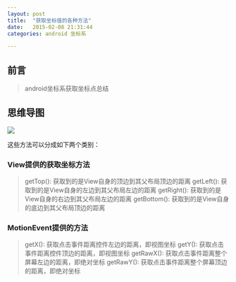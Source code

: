 ```yaml
---
layout: post
title:  "获取坐标值的各种方法"
date:   2015-02-08 21:31:44
categories: android 坐标系

---
```

## 前言
> android坐标系获取坐标点总结

## 思维导图
![](http://7xt310.com2.z0.glb.clouddn.com/%E8%8E%B7%E5%8F%96%E5%9D%90%E6%A0%87%E5%80%BC%E7%9A%84%E5%90%84%E7%A7%8D%E6%96%B9%E6%B3%95.png)

这些方法可以分成如下两个类别：

### View提供的获取坐标方法

> getTop(): 获取到的是View自身的顶边到其父布局顶边的距离
> getLeft(): 获取到的是View自身的左边到其父布局左边的距离
> getRight(): 获取到的是View自身的右边到其父布局左边的距离
> getBottom(): 获取到的是View自身的底边到其父布局顶边的距离

### MotionEvent提供的方法

> getX(): 获取点击事件距离控件左边的距离，即视图坐标
> getY(): 获取点击事件距离控件顶边的距离，即视图坐标
> getRawX(): 获取点击事件距离整个屏幕左边的距离，即绝对坐标
> getRawY(): 获取点击事件距离整个屏幕顶边的距离，即绝对坐标
